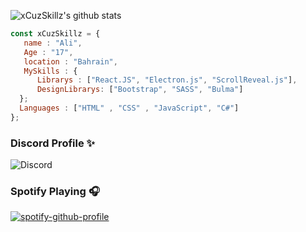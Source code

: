 ![xCuzSkillz's github stats](https://github-readme-stats.vercel.app/api?username=xCuzSkillz&show_icons=true&theme=nightowl)
```js
const xCuzSkillz = {
   name : "Ali",
   Age : "17",
   location : "Bahrain",
   MySkills : {
      Librarys : ["React.JS", "Electron.js", "ScrollReveal.js"],
      DesignLibrarys: ["Bootstrap", "SASS", "Bulma"]
  };
  Languages : ["HTML" , "CSS" , "JavaScript", "C#"]
};
```

### Discord Profile ✨
![Discord](https://discord.c99.nl/widget/theme-1/323930938125844480.png)

### Spotify Playing 🎧
[![spotify-github-profile](https://spotify-github-profile.vercel.app/api/view?uid=bb5e7y8mfcco6zb9axn8a3cq6&cover_image=true&theme=default)](https://spotify-github-profile.vercel.app/api/view?uid=bb5e7y8mfcco6zb9axn8a3cq6&redirect=true)
